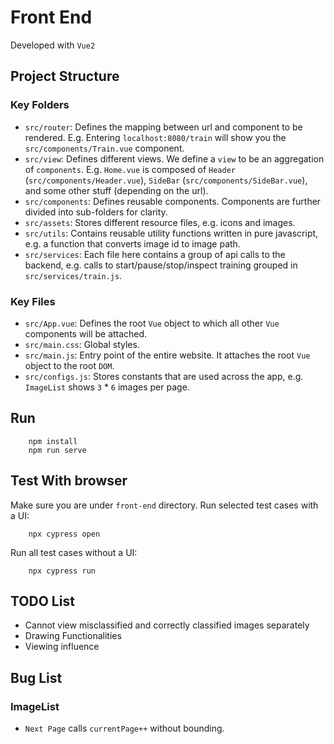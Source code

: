 # Front End

Developed with `Vue2`

## Project Structure

### Key Folders

- `src/router`: Defines the mapping between url and component to be rendered. E.g. Entering `localhost:8080/train` will show you the `src/components/Train.vue` component.
- `src/view`: Defines different views. We define a `view` to be an aggregation of `components`. E.g. `Home.vue` is composed of `Header` (`src/components/Header.vue`), `SideBar` (`src/components/SideBar.vue`), and some other stuff (depending on the url).
- `src/components`: Defines reusable components. Components are further divided into sub-folders for clarity.
- `src/assets`: Stores different resource files, e.g. icons and images.
- `src/utils`: Contains reusable utility functions written in pure javascript, e.g. a function that converts image id to image path.
- `src/services`: Each file here contains a group of api calls to the backend, e.g. calls to start/pause/stop/inspect training grouped in `src/services/train.js`.

### Key Files

- `src/App.vue`: Defines the root `Vue` object to which all other `Vue` components will be attached.
- `src/main.css`: Global styles.
- `src/main.js`: Entry point of the entire website. It attaches the root `Vue` object to the root `DOM`.
- `src/configs.js`: Stores constants that are used across the app, e.g. `ImageList` shows `3` \* `6` images per page.

## Run

```
    npm install
    npm run serve
```

## Test With browser

Make sure you are under `front-end` directory. Run selected test cases with a UI:

```
    npx cypress open
```

Run all test cases without a UI:

```
    npx cypress run
```

## TODO List

- Cannot view misclassified and correctly classified images separately
- Drawing Functionalities
- Viewing influence

## Bug List

### ImageList

- `Next Page` calls `currentPage++` without bounding.
